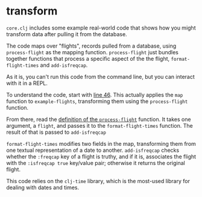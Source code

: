 # transform

`core.clj` includes some example real-world code that shows how you
might transform data after pulling it from the database.

The code maps over "flights", records pulled from a database, using
`process-flight` as the mapping function. `process-flight` just
bundles together functions that process a specific aspect of the the
flight, `format-flight-times` and `add-isfreqcap`.

As it is, you can't run this code from the command line, but you can
interact with it in a REPL.

To understand the code, start with
[line 46](https://github.com/braveclojure/training/blob/master/real/transform/src/transform/core.clj#L46). This
actually applies the `map` function to `example-flights`, transforming
them using the `process-flight` function.

From there, read the
[definition of the `process-flight`](https://github.com/braveclojure/training/blob/master/real/transform/src/transform/core.clj#L40)
function. It takes one argument, a `flight`, and passes it to the
`format-flight-times` function. The result of that is passed to
`add-isfreqcap`

`format-flight-times` modifies two fields in the map, transforming
them from one textual representation of a date to
another. `add-isfreqcap` checks whether the `:freqcap` key of a flight
is truthy, and if it is, associates the flight with the `:isfreqcap
true` key/value pair; otherwise it returns the original flight.


This code relies on the `clj-time` library, which is the most-used
library for dealing with dates and times.
